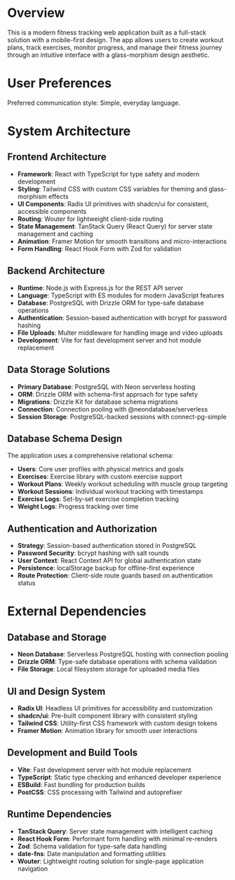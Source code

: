 # Overview

This is a modern fitness tracking web application built as a full-stack solution with a mobile-first design. The app allows users to create workout plans, track exercises, monitor progress, and manage their fitness journey through an intuitive interface with a glass-morphism design aesthetic.

# User Preferences

Preferred communication style: Simple, everyday language.

# System Architecture

## Frontend Architecture
- **Framework**: React with TypeScript for type safety and modern development
- **Styling**: Tailwind CSS with custom CSS variables for theming and glass-morphism effects
- **UI Components**: Radix UI primitives with shadcn/ui for consistent, accessible components
- **Routing**: Wouter for lightweight client-side routing
- **State Management**: TanStack Query (React Query) for server state management and caching
- **Animation**: Framer Motion for smooth transitions and micro-interactions
- **Form Handling**: React Hook Form with Zod for validation

## Backend Architecture  
- **Runtime**: Node.js with Express.js for the REST API server
- **Language**: TypeScript with ES modules for modern JavaScript features
- **Database**: PostgreSQL with Drizzle ORM for type-safe database operations
- **Authentication**: Session-based authentication with bcrypt for password hashing
- **File Uploads**: Multer middleware for handling image and video uploads
- **Development**: Vite for fast development server and hot module replacement

## Data Storage Solutions
- **Primary Database**: PostgreSQL with Neon serverless hosting
- **ORM**: Drizzle ORM with schema-first approach for type safety
- **Migrations**: Drizzle Kit for database schema migrations
- **Connection**: Connection pooling with @neondatabase/serverless
- **Session Storage**: PostgreSQL-backed sessions with connect-pg-simple

## Database Schema Design
The application uses a comprehensive relational schema:
- **Users**: Core user profiles with physical metrics and goals
- **Exercises**: Exercise library with custom exercise support
- **Workout Plans**: Weekly workout scheduling with muscle group targeting
- **Workout Sessions**: Individual workout tracking with timestamps
- **Exercise Logs**: Set-by-set exercise completion tracking
- **Weight Logs**: Progress tracking over time

## Authentication and Authorization
- **Strategy**: Session-based authentication stored in PostgreSQL
- **Password Security**: bcrypt hashing with salt rounds
- **User Context**: React Context API for global authentication state
- **Persistence**: localStorage backup for offline-first experience
- **Route Protection**: Client-side route guards based on authentication status

# External Dependencies

## Database and Storage
- **Neon Database**: Serverless PostgreSQL hosting with connection pooling
- **Drizzle ORM**: Type-safe database operations with schema validation
- **File Storage**: Local filesystem storage for uploaded media files

## UI and Design System
- **Radix UI**: Headless UI primitives for accessibility and customization
- **shadcn/ui**: Pre-built component library with consistent styling
- **Tailwind CSS**: Utility-first CSS framework with custom design tokens
- **Framer Motion**: Animation library for smooth user interactions

## Development and Build Tools
- **Vite**: Fast development server with hot module replacement
- **TypeScript**: Static type checking and enhanced developer experience
- **ESBuild**: Fast bundling for production builds
- **PostCSS**: CSS processing with Tailwind and autoprefixer

## Runtime Dependencies
- **TanStack Query**: Server state management with intelligent caching
- **React Hook Form**: Performant form handling with minimal re-renders
- **Zod**: Schema validation for type-safe data handling
- **date-fns**: Date manipulation and formatting utilities
- **Wouter**: Lightweight routing solution for single-page application navigation